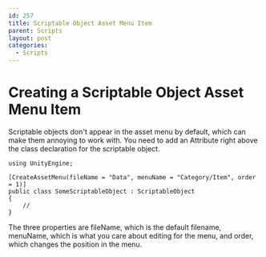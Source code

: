 ```yaml
---
id: 257
title: Scriptable Object Asset Menu Item 
parent: Scripts
layout: post
categories:
  - Scripts
---
```


# Creating a Scriptable Object Asset Menu Item
Scriptable objects don't appear in the asset menu by default, which can make them annoying to work with.
You need to add an Attribute right above the class declaration for the scriptable object.

``` 
using UnityEngine;

[CreateAssetMenu(fileName = "Data", menuName = "Category/Item", order = 1)]
public class SomeScriptableObject : ScriptableObject
{
    //
}
``` 
The three properties are fileName, which is the default filename, menuName, which is what you care about editing for the menu, and order, which changes the position in the menu. 

